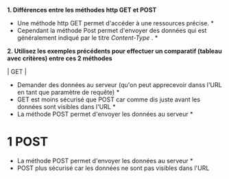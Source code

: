**1. Différences entre les méthodes http GET et POST**

* Une méthode http GET permet d'accéder à une ressources précise. * 
* Cependant la méthode Post permet d'envoyer des données qui est généralement indiqué par le titre *Content-Type* . *


**2. Utilisez les exemples précédents pour effectuer un comparatif (tableau avec critères) entre ces 2
méthodes**

| GET |
* Demander des données au serveur (qu'on peut apprecevoir danss l'URL en tant que paramètre de requête) * 
* GET est moins sécurisé que POST car comme dis juste avant les données sont visibles dans l'URL  *
* La méthode POST permet d'envoyer les données au serveur * 

# 1 POST # 

* La méthode POST permet d'envoyer les données au serveur * 
* POST plus sécurisé car les données ne sont pas visibles dans l'URL 
